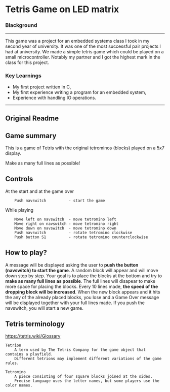 
# Tetris Game on LED matrix

### Blackground

------

This game was a project for an embedded systems class I took in my second year of university. It was one of the most successful pair projects I had at university. We made a simple tetris game which could be played on a small microcontroller. Notably my partner and I got the highest mark in the class for this project. 

### Key Learnings

 - My first project written in C,
 - My first experience writing a program for an embedded system,
 - Experience with handling IO operations.

-------

## Original Readme

Game summary
------------

This is a game of Tetris with the original tetrominos (blocks) played on a 5x7 display.

Make as many full lines as possible!


Controls
--------
At the start and at the game over

        Push navswitch          - start the game

While playing

        Move left on navswitch  - move tetromino left
        Move right on navswitch - move tetromino right
        Move down on navswitch  - move tetromino down
        Push navswitch          - rotate tetromino clockwise
        Push button S1          - rotate tetromino counterclockwise


How to play?
------------
A message will be displayed asking the user to **push the button (navswitch) to start the game**. A random block will appear and will move down step by step. Your goal is to place the blocks at the bottom and try to **make as many full lines as possible**. The full lines will disapear to make more space for placing the blocks. Every 10 lines made, **the speed of the dropping block will be increased**. When the new block appears and it hits the any of the already placed blocks, you lose and a Game Over message will be displayed together with your full lines made. If you push the navswitch, you will start a new game.


Tetris terminology
------------------
https://tetris.wiki/Glossary

    Tetrion
        A term used by The Tetris Company for the game object that contains a playfield.
        Different tetrions may implement different variations of the game rules.

    Tetromino
        A piece consisting of four square blocks joined at the sides.
        Precise language uses the letter names, but some players use the color names.
